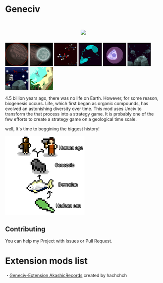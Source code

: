 # Geneciv
<h1 align="center"><img src="https://raw.githubusercontent.com/hachchch/-Geneciv-/master/preview.png"></h1>

![](/extraImages/PlanetEarth.png)
![](/extraImages/Moon.png)
![](/extraImages/OrganicCompound.png)
![](/extraImages/AsexualReproduction.png)
![](/extraImages/Nucleus.png)
![](/extraImages/Jellyfishes.png)
![](/extraImages/FishAges.png)
![](/extraImages/Landing.png)

4.5 billion years ago, there was no life on Earth.
However, for some reason, biogenesis occurs.
Life, which first began as organic compounds, has evolved an astonishing diversity over time.
This mod uses Unciv to transform the that process into a strategy game.
It is probably one of the few efforts to create a strategy game on a geological time scale.

well, It's time to beggining the biggest history!

![](/extraImages/oldpreview.png)
## Contributing
You can help my Project with Issues or Pull Request.

# Extension mods list
・[Geneciv-Extension AkashicRecords](https://github.com/hachchch/-Geneciv-Extension-AkashicRecords) created by hachchch
